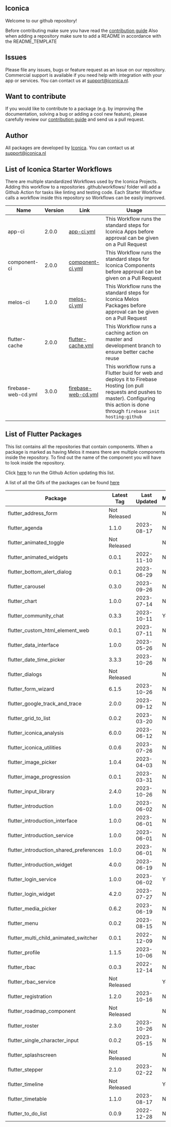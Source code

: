 
## Iconica

Welcome to our github repository!

Before contributing make sure you have read the [contribution guide](./profile/CONTRIBUTING.md)
Also when adding a repository make sure to add a README in accordance with the README_TEMPLATE

## Issues

Please file any issues, bugs or feature request as an issue on our repository. Commercial support is available if you need help with integration with your app or services. You can contact us at [support@iconica.nl](mailto:support@iconica.nl).

## Want to contribute

If you would like to contribute to a package (e.g. by improving the documentation, solving a bug or adding a cool new feature), please carefully review our [contribution guide](./profile/CONTRIBUTING.md) and send us a pull request.

## Author

All packages are developed by [Iconica](https://iconica.nl). You can contact us at <support@iconica.nl>

## List of Iconica Starter Workflows
There are multiple standardized Workflows used by the Iconica Projects. Adding this workflow to a repositories .github/workflows/ folder will add a Github Action for tasks like linting and testing code.
Each Starter Workflow calls a workflow inside this repository so Workflows can be easily improved.

| Name | Version | Link | Usage |
| ---- | ------- | ---- | ----- |
| app-ci | 2.0.0 | [app-ci.yml](./workflow-templates/app-ci.yml) | This Workflow runs the standard steps for Iconica Apps before approval can be given on a Pull Request |
| component-ci | 2.0.0 | [component-ci.yml](./workflow-templates/component-ci.yml) | This Workflow runs the standard steps for Iconica Components before approval can be given on a Pull Request |
| melos-ci | 1.0.0 | [melos-ci.yml](./workflow-templates/melos-ci.yml) | This Workflow runs the standard steps for Iconica Melos Packages before approval can be given on a Pull Request |
| flutter-cache | 2.0.0 | [flutter-cache.yml](./workflow-templates/flutter-cache.yml) | This Workflow runs a caching action on master and development branch to ensure better cache reuse |
| firebase-web-cd.yml | 3.0.0 | [firebase-web-cd.yml](./workflow-templates/firebase-web-cd.yml) | This workflow runs a Flutter buid for web and deploys it to Firebase Hosting (on pull requests and pushes to master). Configuring this action is done through ```firebase init hosting:github``` |

## List of Flutter Packages

This list contains all the repositories that contain components. When a package is marked as having Melos it means there are multiple components inside the repository. To find out the name of the component you will have to look inside the repository.

Click [here](https://github.com/Iconica-Development/.github/actions/workflows/release.yml) to run the Github Action updating this list.

A list of all the Gifs of the packages can be found [here](./profile/FEATURES.md)

| Package | Latest Tag | Last Updated | Melos | Link | Example | Features |
| ------- | ---------- | ------------ | ----- | ---- | ------- | -------- |
| flutter_address_form | Not Released |  | No | [code](https://github.com/Iconica-Development/flutter_address_form) | [example](https://github.com/Iconica-Development/flutter_address_form/tree/master/example) |  |
| flutter_agenda | 1.1.0 | 2023-08-17 | No | [code](https://github.com/Iconica-Development/flutter_agenda) | [example](https://github.com/Iconica-Development/flutter_agenda/tree/master/example) | [features](https://github.com/Iconica-Development/flutter_agenda/tree/master/FEATURES.md) |
| flutter_animated_toggle | Not Released |  | No | [code](https://github.com/Iconica-Development/flutter_animated_toggle) | [example](https://github.com/Iconica-Development/flutter_animated_toggle/tree/master/example) |  |
| flutter_animated_widgets | 0.0.1 | 2022-11-10 | No | [code](https://github.com/Iconica-Development/flutter_animated_widgets) | [example](https://github.com/Iconica-Development/flutter_animated_widgets/tree/master/example) | [features](https://github.com/Iconica-Development/flutter_animated_widgets/tree/master/FEATURES.md) |
| flutter_bottom_alert_dialog | 0.0.1 | 2023-06-29 | No | [code](https://github.com/Iconica-Development/flutter_bottom_alert_dialog) | [example](https://github.com/Iconica-Development/flutter_bottom_alert_dialog/tree/master/example) |  |
| flutter_carousel | 0.3.0 | 2023-09-26 | No | [code](https://github.com/Iconica-Development/flutter_carousel) | [example](https://github.com/Iconica-Development/flutter_carousel/tree/master/example) |  |
| flutter_chart | 1.0.0 | 2023-07-14 | No | [code](https://github.com/Iconica-Development/flutter_chart) | [example](https://github.com/Iconica-Development/flutter_chart/tree/master/example) | [features](https://github.com/Iconica-Development/flutter_chart/tree/master/FEATURES.md) |
| flutter_community_chat | 0.3.3 | 2023-10-11 | Yes | [code](https://github.com/Iconica-Development/flutter_community_chat) | [example](https://github.com/Iconica-Development/flutter_community_chat/tree/master/example) | [features](https://github.com/Iconica-Development/flutter_community_chat/tree/master/FEATURES.md) |
| flutter_custom_html_element_web | 0.0.1 | 2023-07-11 | No | [code](https://github.com/Iconica-Development/flutter_custom_html_element_web) | [example](https://github.com/Iconica-Development/flutter_custom_html_element_web/tree/master/example) |  |
| flutter_data_interface | 1.0.0 | 2023-05-26 | No | [code](https://github.com/Iconica-Development/flutter_data_interface) | [example](https://github.com/Iconica-Development/flutter_data_interface/tree/master/example) |  |
| flutter_date_time_picker | 3.3.3 | 2023-10-26 | No | [code](https://github.com/Iconica-Development/flutter_date_time_picker) | [example](https://github.com/Iconica-Development/flutter_date_time_picker/tree/master/example) |  |
| flutter_dialogs | Not Released |  | No | [code](https://github.com/Iconica-Development/flutter_dialogs) | [example](https://github.com/Iconica-Development/flutter_dialogs/tree/master/example) |  |
| flutter_form_wizard | 6.1.5 | 2023-10-26 | No | [code](https://github.com/Iconica-Development/flutter_form_wizard) | [example](https://github.com/Iconica-Development/flutter_form_wizard/tree/master/example) |  |
| flutter_google_track_and_trace | 2.0.0 | 2023-09-12 | No | [code](https://github.com/Iconica-Development/flutter_google_track_and_trace) | [example](https://github.com/Iconica-Development/flutter_google_track_and_trace/tree/master/example) |  |
| flutter_grid_to_list | 0.0.2 | 2023-03-20 | No | [code](https://github.com/Iconica-Development/flutter_grid_to_list) | [example](https://github.com/Iconica-Development/flutter_grid_to_list/tree/master/example) |  |
| flutter_iconica_analysis | 6.0.0 | 2023-06-12 | No | [code](https://github.com/Iconica-Development/flutter_iconica_analysis) | [example](https://github.com/Iconica-Development/flutter_iconica_analysis/tree/master/example) |  |
| flutter_iconica_utilities | 0.0.6 | 2023-07-26 | No | [code](https://github.com/Iconica-Development/flutter_iconica_utilities) | [example](https://github.com/Iconica-Development/flutter_iconica_utilities/tree/master/example) |  |
| flutter_image_picker | 1.0.4 | 2023-04-03 | No | [code](https://github.com/Iconica-Development/flutter_image_picker) | [example](https://github.com/Iconica-Development/flutter_image_picker/tree/master/example) |  |
| flutter_image_progression | 0.0.1 | 2023-03-31 | No | [code](https://github.com/Iconica-Development/flutter_image_progression) | [example](https://github.com/Iconica-Development/flutter_image_progression/tree/master/example) |  |
| flutter_input_library | 2.4.0 | 2023-10-26 | No | [code](https://github.com/Iconica-Development/flutter_input_library) | [example](https://github.com/Iconica-Development/flutter_input_library/tree/master/example) |  |
| flutter_introduction | 1.0.0 | 2023-06-02 | No | [code](https://github.com/Iconica-Development/flutter_introduction) | [example](https://github.com/Iconica-Development/flutter_introduction/tree/master/example) |  |
| flutter_introduction_interface | 1.0.0 | 2023-06-01 | No | [code](https://github.com/Iconica-Development/flutter_introduction_interface) | [example](https://github.com/Iconica-Development/flutter_introduction_interface/tree/master/example) |  |
| flutter_introduction_service | 1.0.0 | 2023-06-01 | No | [code](https://github.com/Iconica-Development/flutter_introduction_service) | [example](https://github.com/Iconica-Development/flutter_introduction_service/tree/master/example) |  |
| flutter_introduction_shared_preferences | 1.0.0 | 2023-06-01 | No | [code](https://github.com/Iconica-Development/flutter_introduction_shared_preferences) | [example](https://github.com/Iconica-Development/flutter_introduction_shared_preferences/tree/master/example) |  |
| flutter_introduction_widget | 4.0.0 | 2023-06-19 | No | [code](https://github.com/Iconica-Development/flutter_introduction_widget) | [example](https://github.com/Iconica-Development/flutter_introduction_widget/tree/master/example) |  |
| flutter_login_service | 1.0.0 | 2023-06-02 | Yes | [code](https://github.com/Iconica-Development/flutter_login_service) | [example](https://github.com/Iconica-Development/flutter_login_service/tree/master/example) |  |
| flutter_login_widget | 4.2.0 | 2023-07-27 | No | [code](https://github.com/Iconica-Development/flutter_login_widget) | [example](https://github.com/Iconica-Development/flutter_login_widget/tree/master/example) |  |
| flutter_media_picker | 0.6.2 | 2023-06-19 | No | [code](https://github.com/Iconica-Development/flutter_media_picker) | [example](https://github.com/Iconica-Development/flutter_media_picker/tree/master/example) |  |
| flutter_menu | 0.0.2 | 2023-08-15 | No | [code](https://github.com/Iconica-Development/flutter_menu) | [example](https://github.com/Iconica-Development/flutter_menu/tree/master/example) |  |
| flutter_multi_child_animated_switcher | 0.0.1 | 2022-12-09 | No | [code](https://github.com/Iconica-Development/flutter_multi_child_animated_switcher) | [example](https://github.com/Iconica-Development/flutter_multi_child_animated_switcher/tree/master/example) |  |
| flutter_profile | 1.1.5 | 2023-10-06 | No | [code](https://github.com/Iconica-Development/flutter_profile) | [example](https://github.com/Iconica-Development/flutter_profile/tree/master/example) |  |
| flutter_rbac | 0.0.3 | 2022-12-14 | No | [code](https://github.com/Iconica-Development/flutter_rbac) | [example](https://github.com/Iconica-Development/flutter_rbac/tree/master/example) |  |
| flutter_rbac_service | Not Released |  | Yes | [code](https://github.com/Iconica-Development/flutter_rbac_service) | [example](https://github.com/Iconica-Development/flutter_rbac_service/tree/master/example) |  |
| flutter_registration | 1.2.0 | 2023-10-16 | No | [code](https://github.com/Iconica-Development/flutter_registration) | [example](https://github.com/Iconica-Development/flutter_registration/tree/master/example) |  |
| flutter_roadmap_component | Not Released |  | No | [code](https://github.com/Iconica-Development/flutter_roadmap_component) | [example](https://github.com/Iconica-Development/flutter_roadmap_component/tree/master/example) |  |
| flutter_roster | 2.3.0 | 2023-10-26 | No | [code](https://github.com/Iconica-Development/flutter_roster) | [example](https://github.com/Iconica-Development/flutter_roster/tree/master/example) |  |
| flutter_single_character_input | 0.0.2 | 2023-05-15 | No | [code](https://github.com/Iconica-Development/flutter_single_character_input) | [example](https://github.com/Iconica-Development/flutter_single_character_input/tree/master/example) |  |
| flutter_splashscreen | Not Released |  | No | [code](https://github.com/Iconica-Development/flutter_splashscreen) | [example](https://github.com/Iconica-Development/flutter_splashscreen/tree/master/example) |  |
| flutter_stepper | 2.1.0 | 2023-02-22 | No | [code](https://github.com/Iconica-Development/flutter_stepper) | [example](https://github.com/Iconica-Development/flutter_stepper/tree/master/example) |  |
| flutter_timeline | Not Released |  | Yes | [code](https://github.com/Iconica-Development/flutter_timeline) | [example](https://github.com/Iconica-Development/flutter_timeline/tree/master/example) | [features](https://github.com/Iconica-Development/flutter_timeline/tree/master/FEATURES.md) |
| flutter_timetable | 1.1.0 | 2023-08-17 | No | [code](https://github.com/Iconica-Development/flutter_timetable) | [example](https://github.com/Iconica-Development/flutter_timetable/tree/master/example) |  |
| flutter_to_do_list | 0.0.9 | 2022-12-28 | No | [code](https://github.com/Iconica-Development/flutter_to_do_list) | [example](https://github.com/Iconica-Development/flutter_to_do_list/tree/master/example) |  |
